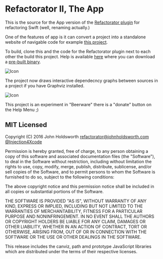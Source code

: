 # Refactorator II, The App

This is the source for the App version of the [Refactorator plugin](https://github.com/johnno1962/Refactorator)
for refactoring Swift (well, renaming actually.)

One of the features of app is it can convert a project into a standalone website of navigable code for
example [this project](http://johnholdsworth.com/refactorator).

To build, clone this and the code for the Refactorator plugin next to each other the build this project.
Help is available [here](http://johnholdsworth.com/refactorator.html) where you can download a [pre-built
binary](http://johnholdsworth.com/Refactorator.app.zip).

![Icon](http://johnholdsworth.com/refactorator2.gif)

The project now draws interactive dependecncy graphs between sources in a project if you have Graphviz installed.

![Icon](http://johnholdsworth.com/depends.png)

This project is an experiment in "Beerware" there is a "donate" button on the Help Menu ;)

## MIT Licensed

Copyright (C) 2016 John Holdsworth refactorator@johnholdsworth.com [@Injection4Xcode](https://twitter.com/@Injection4Xcode)

Permission is hereby granted, free of charge, to any person obtaining a copy of this software and associated 
documentation files (the "Software"), to deal in the Software without restriction, including without limitation 
the rights to use, copy, modify, merge, publish, distribute, sublicense, and/or sell copies of the Software, 
and to permit persons to whom the Software is furnished to do so, subject to the following conditions:

The above copyright notice and this permission notice shall be included in all copies or substantial 
portions of the Software.

THE SOFTWARE IS PROVIDED "AS IS", WITHOUT WARRANTY OF ANY KIND, EXPRESS OR IMPLIED, INCLUDING BUT NOT 
LIMITED TO THE WARRANTIES OF MERCHANTABILITY, FITNESS FOR A PARTICULAR PURPOSE AND NONINFRINGEMENT. 
IN NO EVENT SHALL THE AUTHORS OR COPYRIGHT HOLDERS BE LIABLE FOR ANY CLAIM, DAMAGES OR OTHER LIABILITY, 
WHETHER IN AN ACTION OF CONTRACT, TORT OR OTHERWISE, ARISING FROM, OUT OF OR IN CONNECTION WITH THE 
SOFTWARE OR THE USE OR OTHER DEALINGS IN THE SOFTWARE.

This release includes the canviz, path amd prototype JavaScript libraries which are distributed under the terms of their respective licenses.

